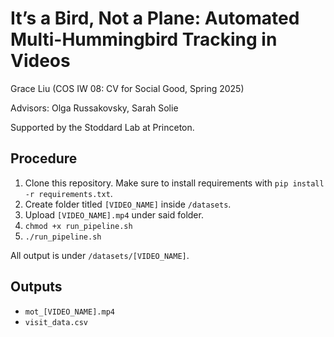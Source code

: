 # It’s a Bird, Not a Plane: Automated Multi-Hummingbird Tracking in Videos

Grace Liu (COS IW 08: CV for Social Good, Spring 2025)

Advisors: Olga Russakovsky, Sarah Solie

Supported by the Stoddard Lab at Princeton.

## Procedure
1. Clone this repository. Make sure to install requirements with ```pip install -r requirements.txt```.
2. Create folder titled ```[VIDEO_NAME]``` inside ```/datasets```.
3. Upload ```[VIDEO_NAME].mp4``` under said folder.
4. ```chmod +x run_pipeline.sh```
5. ```./run_pipeline.sh```

All output is under ```/datasets/[VIDEO_NAME]```.

## Outputs
* ```mot_[VIDEO_NAME].mp4```
* ```visit_data.csv```
